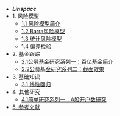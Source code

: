 - ***Linspace***
- 1\. 风险模型
   * [1.1 风险模型简介](Risk_model/Risk_model)
   * [1.2 Barra风险模型](Risk_model/Barra_model)
   * [1.3 统计风险模型](Risk_model/Stats_model)
   * [1.4 偏差检验](Risk_model/Bias_statistic)
- 2\. 基金跟踪
   * [2.1公募基金研究系列一：百亿基金简介](quant/fund_analysis)
   * [2.2公募基金研究系列二：截面效果](quant/icsec)
- 3\. 基础知识
   * [3.1 线性回归](base/linearRegression)
- 4 \.其他研究
   * [4.1简单研究系列一：A股开户数研究](quant/account)
- [5. 参考文献](ref/ref)

